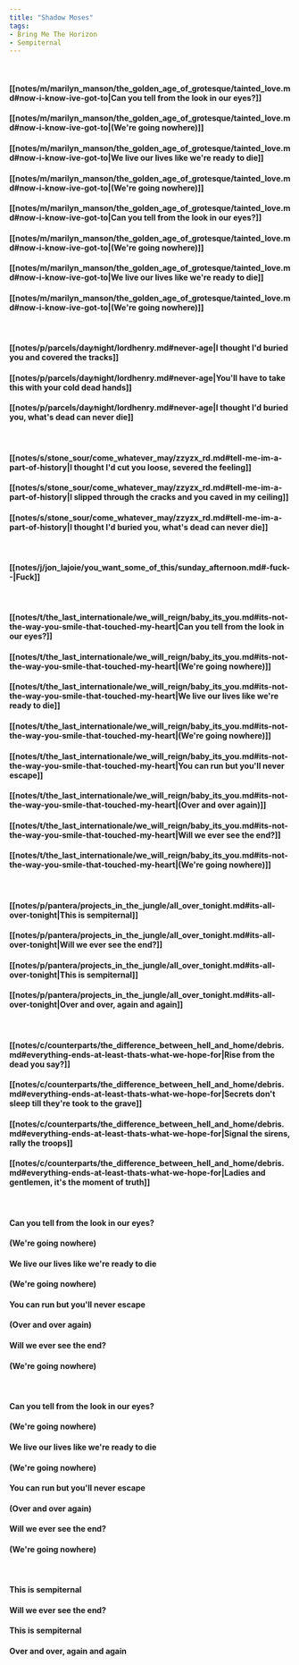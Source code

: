 ```yaml
---
title: "Shadow Moses"
tags:
- Bring Me The Horizon
- Sempiternal
---
```

&nbsp;
#### [[notes/m/marilyn_manson/the_golden_age_of_grotesque/tainted_love.md#now-i-know-ive-got-to|Can you tell from the look in our eyes?]]
#### [[notes/m/marilyn_manson/the_golden_age_of_grotesque/tainted_love.md#now-i-know-ive-got-to|(We're going nowhere)]]
#### [[notes/m/marilyn_manson/the_golden_age_of_grotesque/tainted_love.md#now-i-know-ive-got-to|We live our lives like we're ready to die]]
#### [[notes/m/marilyn_manson/the_golden_age_of_grotesque/tainted_love.md#now-i-know-ive-got-to|(We're going nowhere)]]
#### [[notes/m/marilyn_manson/the_golden_age_of_grotesque/tainted_love.md#now-i-know-ive-got-to|Can you tell from the look in our eyes?]]
#### [[notes/m/marilyn_manson/the_golden_age_of_grotesque/tainted_love.md#now-i-know-ive-got-to|(We're going nowhere)]]
#### [[notes/m/marilyn_manson/the_golden_age_of_grotesque/tainted_love.md#now-i-know-ive-got-to|We live our lives like we're ready to die]]
#### [[notes/m/marilyn_manson/the_golden_age_of_grotesque/tainted_love.md#now-i-know-ive-got-to|(We're going nowhere)]]
&nbsp;
#### [[notes/p/parcels/day∕night/lordhenry.md#never-age|I thought I'd buried you and covered the tracks]]
#### [[notes/p/parcels/day∕night/lordhenry.md#never-age|You'll have to take this with your cold dead hands]]
#### [[notes/p/parcels/day∕night/lordhenry.md#never-age|I thought I'd buried you, what's dead can never die]]
&nbsp;
#### [[notes/s/stone_sour/come_whatever_may/zzyzx_rd.md#tell-me-im-a-part-of-history|I thought I'd cut you loose, severed the feeling]]
#### [[notes/s/stone_sour/come_whatever_may/zzyzx_rd.md#tell-me-im-a-part-of-history|I slipped through the cracks and you caved in my ceiling]]
#### [[notes/s/stone_sour/come_whatever_may/zzyzx_rd.md#tell-me-im-a-part-of-history|I thought I'd buried you, what's dead can never die]]
&nbsp;
#### [[notes/j/jon_lajoie/you_want_some_of_this/sunday_afternoon.md#-fuck--|Fuck]]
&nbsp;
#### [[notes/t/the_last_internationale/we_will_reign/baby_its_you.md#its-not-the-way-you-smile-that-touched-my-heart|Can you tell from the look in our eyes?]]
#### [[notes/t/the_last_internationale/we_will_reign/baby_its_you.md#its-not-the-way-you-smile-that-touched-my-heart|(We're going nowhere)]]
#### [[notes/t/the_last_internationale/we_will_reign/baby_its_you.md#its-not-the-way-you-smile-that-touched-my-heart|We live our lives like we're ready to die]]
#### [[notes/t/the_last_internationale/we_will_reign/baby_its_you.md#its-not-the-way-you-smile-that-touched-my-heart|(We're going nowhere)]]
#### [[notes/t/the_last_internationale/we_will_reign/baby_its_you.md#its-not-the-way-you-smile-that-touched-my-heart|You can run but you'll never escape]]
#### [[notes/t/the_last_internationale/we_will_reign/baby_its_you.md#its-not-the-way-you-smile-that-touched-my-heart|(Over and over again)]]
#### [[notes/t/the_last_internationale/we_will_reign/baby_its_you.md#its-not-the-way-you-smile-that-touched-my-heart|Will we ever see the end?]]
#### [[notes/t/the_last_internationale/we_will_reign/baby_its_you.md#its-not-the-way-you-smile-that-touched-my-heart|(We're going nowhere)]]
&nbsp;
#### [[notes/p/pantera/projects_in_the_jungle/all_over_tonight.md#its-all-over-tonight|This is sempiternal]]
#### [[notes/p/pantera/projects_in_the_jungle/all_over_tonight.md#its-all-over-tonight|Will we ever see the end?]]
#### [[notes/p/pantera/projects_in_the_jungle/all_over_tonight.md#its-all-over-tonight|This is sempiternal]]
#### [[notes/p/pantera/projects_in_the_jungle/all_over_tonight.md#its-all-over-tonight|Over and over, again and again]]
&nbsp;
#### [[notes/c/counterparts/the_difference_between_hell_and_home/debris.md#everything-ends-at-least-thats-what-we-hope-for|Rise from the dead you say?]]
#### [[notes/c/counterparts/the_difference_between_hell_and_home/debris.md#everything-ends-at-least-thats-what-we-hope-for|Secrets don't sleep till they're took to the grave]]
#### [[notes/c/counterparts/the_difference_between_hell_and_home/debris.md#everything-ends-at-least-thats-what-we-hope-for|Signal the sirens, rally the troops]]
#### [[notes/c/counterparts/the_difference_between_hell_and_home/debris.md#everything-ends-at-least-thats-what-we-hope-for|Ladies and gentlemen, it's the moment of truth]]
&nbsp;
#### Can you tell from the look in our eyes?
#### (We're going nowhere)
#### We live our lives like we're ready to die
#### (We're going nowhere)
#### You can run but you'll never escape
#### (Over and over again)
#### Will we ever see the end?
#### (We're going nowhere)
&nbsp;
#### Can you tell from the look in our eyes?
#### (We're going nowhere)
#### We live our lives like we're ready to die
#### (We're going nowhere)
#### You can run but you'll never escape
#### (Over and over again)
#### Will we ever see the end?
#### (We're going nowhere)
&nbsp;
#### This is sempiternal
#### Will we ever see the end?
#### This is sempiternal
#### Over and over, again and again
